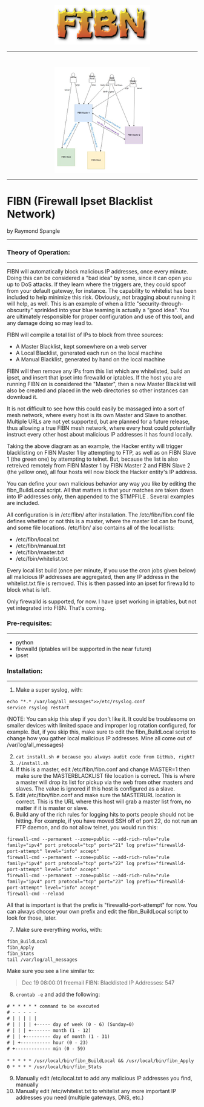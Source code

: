 <link rel="stylesheet" type="text/css" href="css/github.css">

<h1 align="center">
  <img src="images/fibn_logo.png" alt="FIBN Logo" width="50%" align="middle">
</h1>

--------------------------------------------

<h1 align="center">
  <img src="images/fibn_diagram.jpg" alt="FIBN Diagram" width="50%" align="middle">
</h1>

--------------------------------------------

# FIBN (Firewall Ipset Blacklist Network)
by Raymond Spangle

---------------------------------------------

### Theory of Operation:
- - - - - - - - - - 

FIBN will automatically block malicious IP addresses, once every minute.  Doing this can be considered a "bad idea" by 
some, since it can open you up to DoS attacks.  If they learn where the triggers are, they could spoof from your default 
gateway, for instance.  The capability to whitelist has been included to help minimize this risk.  Obviously, not bragging 
about running it will help, as well.   This is an example of when a little "security-through-obscurity" sprinkled into 
your blue teaming is actually a "good idea".  You are ultimately responsible for proper configuration and use of this 
tool, and any damage doing so may lead to.

FIBN will compile a total list of IPs to block from three sources:
- A Master Blacklist, kept somewhere on a web server
- A Local Blacklist, generated each run on the local machine
- A Manual Blacklist, generated by hand on the local machine

FIBN will then remove any IPs from this list which are whitelisted, build an ipset, and insert that ipset into
firewalld or iptables.  If the host you are running FIBN on is considered the "Master", then a new Master Blacklist
will also be created and placed in the web directories so other instances can download it.

It is not difficult to see how this could easily be massaged into a sort of mesh network, where every host is its
own Master and Slave to another.  Multiple URLs are not yet supported, but are planned for a future release, thus 
allowing a true FIBN mesh network, where every host could potentially instruct every other host about malicious IP
addresses it has found locally.

Taking the above diagram as an example, the Hacker entity will trigger blacklisting on FIBN Master 1 by attempting to 
FTP, as well as on FIBN Slave 1 (the green one) by attempting to telnet.  But, because the list is also retreived remotely 
from FIBN Master 1 by FIBN Master 2 and FIBN Slave 2 (the yellow one), all four hosts will now block the Hacker entity's 
IP address.

You can define your own malicious behavior any way you like by editing the fibn_BuildLocal script.  All that matters is that 
your matches are taken down into IP addresses only, then appended to the $TMPFILE .  Several examples are included.

All configuration is in /etc/fibn/ after installation.  The /etc/fibn/fibn.conf file defines whether or not this is a master,
where the master list can be found, and some file locations.  /etc/fibn/ also contains all of the local lists:

- /etc/fibn/local.txt
- /etc/fibn/manual.txt
- /etc/fibn/master.txt
- /etc/fbin/whitelist.txt

Every local list build (once per minute, if you use the cron jobs given below) all malicious IP addresses are aggregated, 
then any IP address in the whitelist.txt file is removed.  This is then passed into an ipset for firewalld to block what is 
left.

Only firewalld is supported, for now.  I have ipset working in iptables, but not yet integrated into FIBN.  That's coming.


### Pre-requisites:
- - - - - - - -

- python
- firewalld (iptables will be supported in the near future)
- ipset


### Installation:
- - - - - - -

1) Make a super syslog, with:
```
echo "*.* /var/log/all_messages">>/etc/rsyslog.conf
service rsyslog restart
```
(NOTE: You can skip this step if you don't like it.  It could be troublesome on smaller devices with limited space 
and improper log rotation configured, for example.  But, if you skip this, make sure to edit the fibn_BuildLocal 
script to change how you gather local malicious IP addresses.  Mine all come out of /var/log/all_messages)

2) `cat install.sh # because you always audit code from GitHub, right?`
3) `./install.sh`
4) If this is a master, edit /etc/fibn/fibn.conf and change MASTER=1 then make sure the MASTERBLACKLIST file location is correct.
This is where a master will drop its list for pickup via the web from other masters and slaves.  The value is ignored if
this host is configured as a slave.
5) Edit /etc/fibn/fibn.conf and make sure the MASTERURL location is correct.  This is the URL where this host will grab a 
master list from, no matter if it is master or slave.
6) Build any of the rich rules for logging hits to ports people should not be hitting.  For example, if you have moved SSH
off of port 22, do not run an FTP daemon, and do not allow telnet, you would run this:

```
firewall-cmd --permanent --zone=public --add-rich-rule="rule family="ipv4" port protocol="tcp" port="21" log prefix="firewalld-port-attempt" level="info" accept"
firewall-cmd --permanent --zone=public --add-rich-rule="rule family="ipv4" port protocol="tcp" port="22" log prefix="firewalld-port-attempt" level="info" accept"
firewall-cmd --permanent --zone=public --add-rich-rule="rule family="ipv4" port protocol="tcp" port="23" log prefix="firewalld-port-attempt" level="info" accept"
firewall-cmd --reload
```
All that is important is that the prefix is "firewalld-port-attempt" for now.  You can always choose your own prefix and edit the
fibn_BuildLocal script to look for those, later.

7) Make sure everything works, with:

```
fibn_BuildLocal
fibn_Apply
fibn_Stats
tail /var/log/all_messages
```

Make sure you see a line similar to:

> Dec 19 08:00:01 freemail FIBN: Blacklisted IP Addresses: 547

8) `crontab -e` and add the following:

```
# * * * * * command to be executed
# - - - - -
# | | | | |
# | | | | +----- day of week (0 - 6) (Sunday=0)
# | | | +------- month (1 - 12)
# | | +--------- day of month (1 - 31)
# | +----------- hour (0 - 23)
# +------------- min (0 - 59)

* * * * * /usr/local/bin/fibn_BuildLocal && /usr/local/bin/fibn_Apply
0 * * * * /usr/local/bin/fibn_Stats
```

9) Manually edit /etc/local.txt to add any malicious IP addresses you find, manually
10) Manually edit /etc/whitelist.txt to whitelist any more important IP addresses you need (multiple gateways, DNS, etc.)


